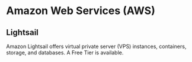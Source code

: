 # Amazon Web Services (AWS)

## Lightsail 

Amazon Lightsail offers virtual private server (VPS) instances, containers, storage, and databases.  A Free Tier is available.   
